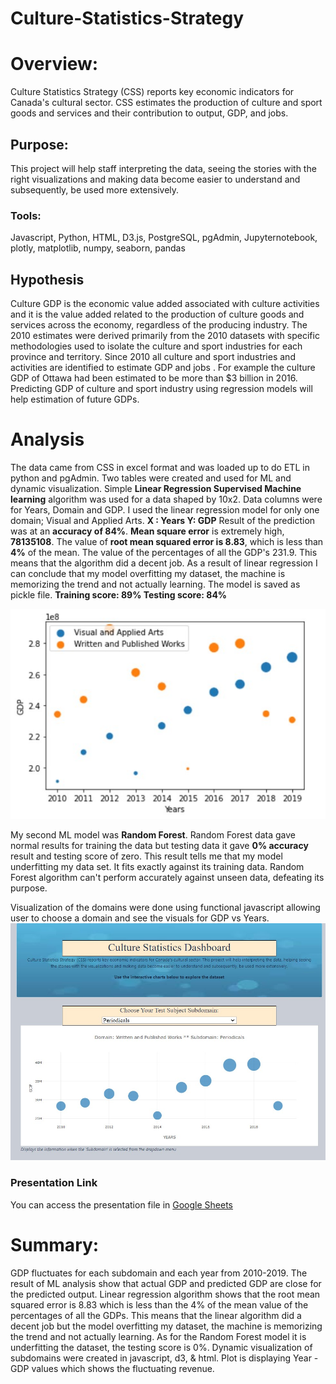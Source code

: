# Culture-Statistics-Strategy
# Overview: 
Culture Statistics Strategy (CSS) reports key economic indicators for Canada's cultural sector. CSS estimates the production of culture and sport goods and services and their contribution to output, GDP, and jobs.
## Purpose: 
This project will help staff interpreting the data, seeing the stories with the right visualizations and making data become easier to understand and subsequently, be used more extensively.

### Tools: 
Javascript, Python, HTML, D3.js, PostgreSQL, pgAdmin, Jupyternotebook, plotly, matplotlib, numpy, seaborn, pandas
## Hypothesis
Culture GDP is the economic value added associated with culture activities and it is the value added related to the production of culture goods and services across the economy, regardless of the producing industry. The 2010 estimates were derived primarily from the 2010 datasets with specific methodologies used to isolate the culture and sport industries for each province and territory. Since 2010 all culture and sport industries and activities are identified to estimate GDP and jobs . For example the culture GDP of Ottawa had been estimated to be more than $3 billion in 2016. Predicting GDP of culture and sport industry using regression models will help estimation of future GDPs.
# Analysis
The data came from CSS in excel format and was loaded up to do ETL in python and pgAdmin. Two tables were created and used for ML and dynamic visualization. Simple __Linear Regression Supervised Machine learning__ algorithm was used for a data shaped by 10x2. Data columns were for Years, Domain and GDP. I used the linear regression model for only one domain; Visual and Applied Arts.
__X : Years 	Y: GDP__
Result of the prediction was at an __accuracy of 84%__. __Mean square error__ is extremely high, __78135108__.  The value of __root mean squared error is 8.83__, which is less than __4%__ of the mean. The value of the percentages of all the GDP's 231.9. This means that the algorithm did a decent job. As a result of linear regression I can conclude that my model overfitting my dataset, the machine is memorizing the trend and not actually learning. The model is saved as pickle file.
__Training score: 89%       Testing score: 84%__

![This image shows the plots](static/images/plot_arts_writtenworks.jpg)

 My second ML model was __Random Forest__. 
  Random Forest data gave normal results for training the data but testing data it gave __0% accuracy__ result and testing score of zero.
  This result tells me that my model underfitting my data set. It fits exactly against its training data. Random Forest algorithm can't perform accurately against unseen data, defeating its purpose.
  
Visualization of the domains were done using functional javascript allowing user to choose a domain and see the visuals for GDP vs Years.
![This image shows the dynamic plots created in javascript](static/images/html_page.jpg)

### Presentation Link
You can access the presentation file in [Google Sheets](https://docs.google.com/presentation/d/1eykUAEVyZOpPEXRaDuh3WofGQ5-t2zRm/edit?usp=sharing&ouid=115735941734879015175&rtpof=true&sd=true)

# Summary: 
GDP fluctuates for each subdomain and each year from 2010-2019. The result of ML analysis show that actual GDP and predicted GDP are close for the predicted output. Linear regression algorithm shows that the root mean squared error is 8.83 which is less than the 4% of the mean value of the percentages of all the GDPs. This means that the linear algorithm did a decent job but the model overfitting my dataset, the machine is memorizing the trend and not actually learning. As for the Random Forest model it is underfitting the dataset, the testing score is 0%. Dynamic visualization of subdomains were created in javascript, d3, & html. Plot is displaying Year - GDP values which shows the fluctuating revenue.

